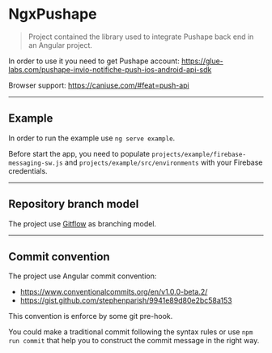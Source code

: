 # NgxPushape

> Project contained the library used to integrate Pushape back end in an Angular project.

In order to use it you need to get Pushape account: https://glue-labs.com/pushape-invio-notifiche-push-ios-android-api-sdk

Browser support: https://caniuse.com/#feat=push-api

---

## Example

In order to run the example use `ng serve example`.

Before start the app, you need to populate `projects/example/firebase-messaging-sw.js` and `projects/example/src/environments` with your Firebase credentials.

---

## Repository branch model

The project use [Gitflow](https://datasift.github.io/gitflow/IntroducingGitFlow.html) as branching model.

---

## Commit convention

The project use Angular commit convention:

- https://www.conventionalcommits.org/en/v1.0.0-beta.2/
- https://gist.github.com/stephenparish/9941e89d80e2bc58a153

This convention is enforce by some git pre-hook.

You could make a traditional commit following the syntax rules or use `npm run commit` that help you to construct the commit message in the right way.